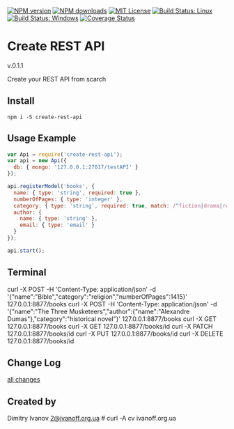 
[![NPM version][npm-version-image]][npm-url]
[![NPM downloads][npm-downloads-image]][npm-url]
[![MIT License][license-image]][license-url]
[![Build Status: Linux][travis-image]][travis-url]
[![Build Status: Windows][appveyor-image]][appveyor-url]
[![Coverage Status][coveralls-image]][coveralls-url]


# Create REST API

  v.0.1.1

  Create your REST API from scarch


## Install

  `npm i -S create-rest-api`


## Usage Example

```javascript
var Api = require('create-rest-api');
var api = new Api({
  db: { mongo: '127.0.0.1:27017/testAPI' }
});

api.registerModel('books', {
  name: { type: 'string', required: true },
  numberOfPages: { type: 'integer' },
  category: { type: 'string', required: true, match: /^fiction|drama|religion|science|historical novel|other$/ },
  author: {
    name: { type: 'string' },
    email: { type: 'email' }
  }
});

api.start();
```

## Terminal

curl -X POST -H 'Content-Type: application/json' -d '{"name":"Bible","category":"religion","numberOfPages":1415}' 127.0.0.1:8877/books
curl -X POST -H 'Content-Type: application/json' -d '{"name":"The Three Musketeers","author":{"name":"Alexandre Dumas"},"category":"historical novel"}' 127.0.0.1:8877/books
curl -X GET 127.0.0.1:8877/books
curl -X GET 127.0.0.1:8877/books/id
curl -X PATCH 127.0.0.1:8877/books/id
curl -X PUT 127.0.0.1:8877/books/id
curl -X DELETE 127.0.0.1:8877/books/id


## Change Log

  [all changes](CHANGELOG.md)


## Created by

  Dimitry Ivanov <2@ivanoff.org.ua> # curl -A cv ivanoff.org.ua

[license-image]: http://img.shields.io/badge/license-MIT-blue.svg?style=flat
[license-url]: LICENSE

[npm-url]: https://npmjs.org/package/create-rest-api
[npm-version-image]: http://img.shields.io/npm/v/create-rest-api.svg?style=flat
[npm-downloads-image]: http://img.shields.io/npm/dm/create-rest-api.svg?style=flat

[travis-url]: https://travis-ci.org/ivanoff/create-rest-api
[travis-image]: https://travis-ci.org/ivanoff/create-rest-api.svg?branch=master

[appveyor-url]: https://ci.appveyor.com/project/ivanoff/create-rest-api/branch/master
[appveyor-image]: https://ci.appveyor.com/api/projects/status/lp3nhnam1eyyqh33/branch/master?svg=true

[coveralls-url]: https://coveralls.io/github/ivanoff/create-rest-api?branch=master
[coveralls-image]: https://coveralls.io/repos/github/ivanoff/create-rest-api/badge.svg?branch=master

